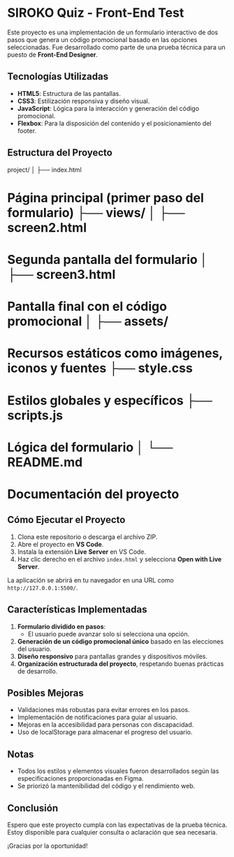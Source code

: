 # SIROKO Quiz - Front-End Test

Este proyecto es una implementación de un formulario interactivo de dos pasos que genera un código promocional basado en las opciones seleccionadas. Fue desarrollado como parte de una prueba técnica para un puesto de **Front-End Designer**.

## **Tecnologías Utilizadas**
- **HTML5**: Estructura de las pantallas.
- **CSS3**: Estilización responsiva y diseño visual.
- **JavaScript**: Lógica para la interacción y generación del código promocional.
- **Flexbox**: Para la disposición del contenido y el posicionamiento del footer.

## **Estructura del Proyecto**
project/ │ ├── index.html 
# Página principal (primer paso del formulario) ├── views/ │ ├── screen2.html 
# Segunda pantalla del formulario │ ├── screen3.html
# Pantalla final con el código promocional │ ├── assets/ 
# Recursos estáticos como imágenes, iconos y fuentes ├── style.css 
# Estilos globales y específicos ├── scripts.js 
# Lógica del formulario │ └── README.md 
# Documentación del proyecto

## **Cómo Ejecutar el Proyecto**
1. Clona este repositorio o descarga el archivo ZIP.
2. Abre el proyecto en **VS Code**.
3. Instala la extensión **Live Server** en VS Code.
4. Haz clic derecho en el archivo `index.html` y selecciona **Open with Live Server**.

La aplicación se abrirá en tu navegador en una URL como `http://127.0.0.1:5500/`.

## **Características Implementadas**
1. **Formulario dividido en pasos**:
   - El usuario puede avanzar solo si selecciona una opción.
2. **Generación de un código promocional único** basado en las elecciones del usuario.
3. **Diseño responsivo** para pantallas grandes y dispositivos móviles.
4. **Organización estructurada del proyecto**, respetando buenas prácticas de desarrollo.

## **Posibles Mejoras**
- Validaciones más robustas para evitar errores en los pasos.
- Implementación de notificaciones para guiar al usuario.
- Mejoras en la accesibilidad para personas con discapacidad.
- Uso de localStorage para almacenar el progreso del usuario.

## **Notas**
- Todos los estilos y elementos visuales fueron desarrollados según las especificaciones proporcionadas en Figma.
- Se priorizó la mantenibilidad del código y el rendimiento web.

## **Conclusión**
Espero que este proyecto cumpla con las expectativas de la prueba técnica. Estoy disponible para cualquier consulta o aclaración que sea necesaria.

¡Gracias por la oportunidad!
